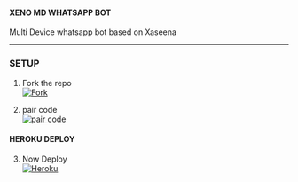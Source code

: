 #### XENO MD WHATSAPP BOT
 Multi Device whatsapp bot based on Xaseena
***

### SETUP 

1. Fork the repo
    <br>
<a href='https://github.com/X-E-N-N-OS-I-R/XENO--MD/fork' target="_blank"><img alt='Fork' src='https://img.shields.io/badge/FORK repo-100000?style=for-the-badge&logo=scan&logoColor=white&labelColor=black&color=black'/></a>


2. pair code
    <br>
<a href='https://xeno-md-pair-c073e66ffb06.herokuapp.com' target="_blank"><img alt='pair code' src='https://img.shields.io/badge/pair_code-100000?style=for-the-badge&logo=scan&logoColor=white&labelColor=black&color=black'/></a>
  
#### HEROKU DEPLOY

3. Now Deploy
    <br>
<a href='https://heroku.com/deploy?template=https://github.com/S-U-P-E-R-I-O-R/Hilux-wa-Bot' target="_blank"><img alt='Heroku' src='https://img.shields.io/badge/-Deploy-black?style=for-the-badge&logo=heroku&logoColor=white'/></a>


